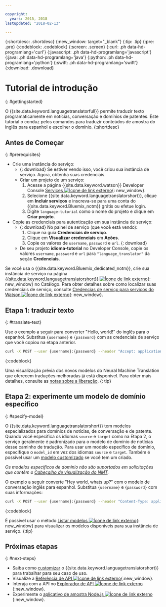 ```yaml
---

copyright:
  years: 2015, 2018
lastupdated: "2018-02-13"

---
```

<!-- Attribute definitions -->
{:shortdesc: .shortdesc}
{:new_window: target="_blank"}
{:tip: .tip}
{:pre: .pre}
{:codeblock: .codeblock}
{:screen: .screen}
{:curl: .ph data-hd-programlang='curl'}
{:javascript: .ph data-hd-programlang='javascript'}
{:java: .ph data-hd-programlang='java'}
{:python: .ph data-hd-programlang='python'}
{:swift: .ph data-hd-programlang='swift'}
{:download: .download}

# Tutorial de introdução
{: #gettingstarted}

O {{site.data.keyword.languagetranslatorfull}} permite traduzir texto programaticamente em notícias, conversação e domínios de patentes. Este tutorial o conduz pelos comandos para traduzir conteúdos de amostra do inglês para espanhol e escolher o domínio.
{:shortdesc}

## Antes de Começar
{: #prerequisites}

- Crie uma instância do serviço:
    - {: download} Se estiver vendo isso, você criou sua instância de serviço. Agora, obtenha suas credenciais.
    - Criar um projeto de um serviço:
        1.  Acesse a página {{site.data.keyword.watson}} Developer Console [Services ![Ícone de link externo](../../icons/launch-glyph.svg "Ícone de link externo")](https://console.{DomainName}/developer/watson/services){: new_window}.
        1.  Selecione {{site.data.keyword.languagetranslatorshort}}, clique em **Incluir serviços** e inscreva-se para uma conta do {{site.data.keyword.Bluemix_notm}} grátis ou efetue login.
        1.  Digite `language-tutorial` como o nome do projeto e clique em **Criar projeto**.
- Copie as credenciais para autenticação em sua instância de serviço:
    - {: download} No painel de serviço (que você está vendo):
        1.  Clique na guia **Credenciais de serviço**.
        1.  Clique em **Visualizar credenciais** em **Ações**.
        1.  Copie os valores de `username`, `password` e `url`.
        {: download}
    - De seu projeto **idioma-tutorial** no Developer Console, copie os valores `username`, `password` e `url` para `"language_translator"` da seção **Credenciais**.

<!-- Remove this text after dedicated instances have the Developer Console: begin -->

Se você usa o {{site.data.keyword.Bluemix_dedicated_notm}}, crie sua instância de serviço na página [{{site.data.keyword.languagetranslatorshort}} ![Ícone de link externo](../../icons/launch-glyph.svg "Ícone de link externo")](https://console.{DomainName}/catalog/services/language-translator/){: new_window} no Catálogo. Para obter detalhes sobre como localizar suas credenciais de serviço, consulte
[Credencias
de serviço para serviços do Watson ![Ícone de link externo](../../icons/launch-glyph.svg "Ícone de link externo")](/docs/services/watson/getting-started-credentials.html#getting-credentials-manually){: new_window}.

<!-- Remove this text after dedicated instances have the Developer Console: end -->

## Etapa 1: traduzir texto
{: #translate-text}

Use o exemplo a seguir para converter "Hello, world!" do inglês para o espanhol. Substitua `{username}` e `{password}` com as credenciais de serviço que você copiou na etapa anterior.

```bash
curl -X POST --user {username}:{password} --header "Accept: application/json" --data "{\"text\":\"Hello, world\",\"source\":\"en\",\"target\":\"es\"}" https://gateway.watsonplatform.net/language-translator/api/v2/translate
```
{:codeblock}

Uma visualização prévia dos novos modelos do Neural Machine Translation que oferecem traduções melhoradas já está disponível. Para obter mais detalhes, consulte as [notas sobre a liberação](release-notes.html#12-january-2018).
{: tip}

<!-- ```
var watson = require('watson-developer-cloud');
var language_translator = watson.language_translator({
  username: 'username',
  password: 'password',
  version: 'v2',
  url: 'https://gateway.watsonplatform.net/language-translator/api'
});
language_translator.translate({
    text: 'Hello, world!',
    source: 'en',
    target: 'es'
  },
  function(err, translation) {
    if (err)
      console.log(err)
    else
      console.log(translation);
});
```
{:node}
{:codeblock} -->

<!-- ```java
LanguageTranslator service = new LanguageTranslator();
service.setUsernameAndPassword("username","password");

TranslationResult result = service.translate("Hello, world!", "en", "es");
System.out.println(result);
```
{:java}
{:codeblock} -->

<!-- ```
import json
from watson_developer_cloud import LanguageTranslatorV2 as LanguageTranslator

language_translator = LanguageTranslator(
    username="username",
    password="password")

translation = language_translator.translate(
    text="Hello, world!",
    source="en",
    target="es"
print(json.dumps(translation, indent=2, ensure_ascii=False))
```
{:python}
{:codeblock} -->


## Etapa 2: experimente um modelo de domínio específico
{: #specify-model}

O {{site.data.keyword.languagetranslatorshort}} tem modelos especializados para domínios de notícias, de conversação e de patente. Quando você especifica os idiomas `source` e `target` como na Etapa 2, o serviço geralmente é padronizado para o modelo de domínio de notícias desse caminho de tradução. Para usar um modelo específico de domínio, especifique o `model_id` em vez dos idiomas `source` e `target`. Também é possível usar um [modelo customizado](customizing.html) se você tem um criado.

_Os modelos específicos de domínio não são suportados em solicitações que contêm o [Cabeçalho de visualização do NMT](release-notes.html#12-january-2018)._

O exemplo a seguir converte "Hey world, whats up?" com o modelo de conversação inglês para espanhol. Substitua `{username}` e `{password}` com suas informações:

```bash
curl -X POST --user {username}:{password} --header "Content-Type: application/json" --header "Accept: application/json" --data "{\"text\":\"Hey world, whats up?\",\"model_id\":\"en-es-conversational\"}" "https://gateway.watsonplatform.net/language-translator/api/v2/translate"
```
{:codeblock}

<!-- ```
var watson = require('watson-developer-cloud');
var language_translator = watson.language_translator({
  username: 'username',
  password: 'password',
  url: 'https://gateway.watsonplatform.net/language-translator/api'
  version: 'v2',
});
language_translator.translate({
    text: 'Hey, world! What's up?',
    model_id: 'en-es-conversational'
  },
  function(err, translation) {
    if (err)
      console.log(err)
    else
      console.log(translation);
});
```
{:node}
{:codeblock} -->

<!-- ```java
LanguageTranslator service = new LanguageTranslator();
service.setUsernameAndPassword("username","password");

TranslationResult result = service.translate("Hey, world! What's up?", "en-es-conversational");
System.out.println(result);
```
{:java}
{:codeblock} -->

<!-- ```python
import json
from watson_developer_cloud import LanguageTranslatorV2 as LanguageTranslator

language_translator = LanguageTranslator(
  username="username",
  password="password"
)

translation = language_translator.translate(
  text="Hey, world! What's up?",
  model_id="en-es-conversational"
)
print(json.dumps(translation, indent=2, ensure_ascii=False))
```
{:python}
{:codeblock} -->

É possível usar o método [Listar modelos ![Ícone de link externo](../../icons/launch-glyph.svg "Ícone de link externo")](https://www.ibm.com/watson/developercloud/language-translator/api/v2/#list-models){: new_window} para visualizar os modelos disponíveis para sua instância de serviço.
{:tip}

## Próximas etapas
{: #next-steps}

- Saiba como [customizar](/docs/services/language-translator/customizing.html) o {{site.data.keyword.languagetranslatorshort}} para trabalhar para seu caso de uso.
- Visualize a [Referência de API ![Ícone de link externo](../../icons/launch-glyph.svg "Ícone de link externo")](https://www.ibm.com/watson/developercloud/language-translator/api/v2/){:new_window}.
- Interaja com a API no [Explorador de API ![Ícone de link externo](../../icons/launch-glyph.svg "Ícone de link externo")](https://watson-api-explorer.mybluemix.net/apis/language-translator-v2){:new_window}.
- Experimente o [aplicativo de amostra Node.js ![Ícone de link externo](../../icons/launch-glyph.svg "Ícone de link externo")](https://github.com/watson-developer-cloud/language-translator-nodejs){:new_window}.
